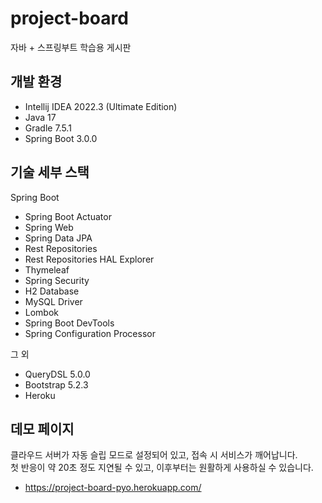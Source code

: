 # project-board

자바 + 스프링부트 학습용 게시판

## 개발 환경

* Intellij IDEA 2022.3 (Ultimate Edition)
* Java 17
* Gradle 7.5.1
* Spring Boot 3.0.0

## 기술 세부 스택

Spring Boot

* Spring Boot Actuator
* Spring Web
* Spring Data JPA
* Rest Repositories
* Rest Repositories HAL Explorer
* Thymeleaf
* Spring Security
* H2 Database
* MySQL Driver
* Lombok
* Spring Boot DevTools
* Spring Configuration Processor

그 외

* QueryDSL 5.0.0
* Bootstrap 5.2.3
* Heroku

## 데모 페이지

클라우드 서버가 자동 슬립 모드로 설정되어 있고, 접속 시 서비스가 깨어납니다.<br>
첫 반응이 약 20초 정도 지연될 수 있고, 이후부터는 원활하게 사용하실 수 있습니다.

* https://project-board-pyo.herokuapp.com/
